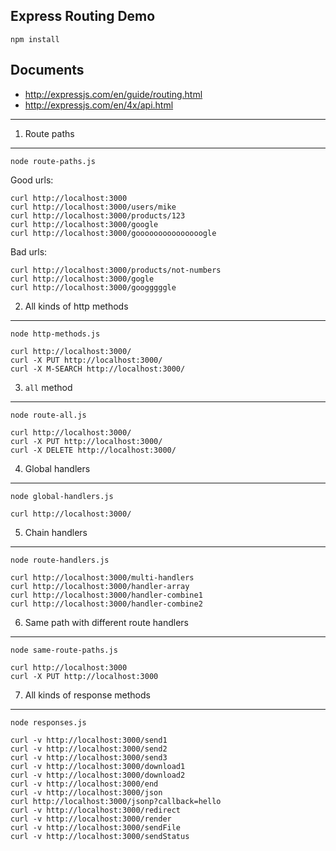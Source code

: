 Express Routing Demo
--------------------

```
npm install
```

Documents
---------

- http://expressjs.com/en/guide/routing.html
- http://expressjs.com/en/4x/api.html

---------

1. Route paths
--------------

```
node route-paths.js
```

Good urls:

```
curl http://localhost:3000
curl http://localhost:3000/users/mike
curl http://localhost:3000/products/123
curl http://localhost:3000/google
curl http://localhost:3000/gooooooooooooooogle
```

Bad urls:

```
curl http://localhost:3000/products/not-numbers
curl http://localhost:3000/gogle
curl http://localhost:3000/googggggle
```

2. All kinds of http methods
----------------------------

```
node http-methods.js
```

```
curl http://localhost:3000/
curl -X PUT http://localhost:3000/
curl -X M-SEARCH http://localhost:3000/
```

3. `all` method
---------------

```
node route-all.js
```

```
curl http://localhost:3000/
curl -X PUT http://localhost:3000/
curl -X DELETE http://localhost:3000/
```

4. Global handlers
------------------

```
node global-handlers.js
```

```
curl http://localhost:3000/
```

5. Chain handlers
-----------------

```
node route-handlers.js
```

```
curl http://localhost:3000/multi-handlers
curl http://localhost:3000/handler-array
curl http://localhost:3000/handler-combine1
curl http://localhost:3000/handler-combine2
```

6. Same path with different route handlers
------------------------------------------

```
node same-route-paths.js
```

```
curl http://localhost:3000
curl -X PUT http://localhost:3000
```

7. All kinds of response methods
--------------------------------

```
node responses.js
```

```
curl -v http://localhost:3000/send1
curl -v http://localhost:3000/send2
curl -v http://localhost:3000/send3
curl -v http://localhost:3000/download1
curl -v http://localhost:3000/download2
curl -v http://localhost:3000/end
curl -v http://localhost:3000/json
curl http://localhost:3000/jsonp?callback=hello
curl -v http://localhost:3000/redirect
curl -v http://localhost:3000/render
curl -v http://localhost:3000/sendFile
curl -v http://localhost:3000/sendStatus
```
